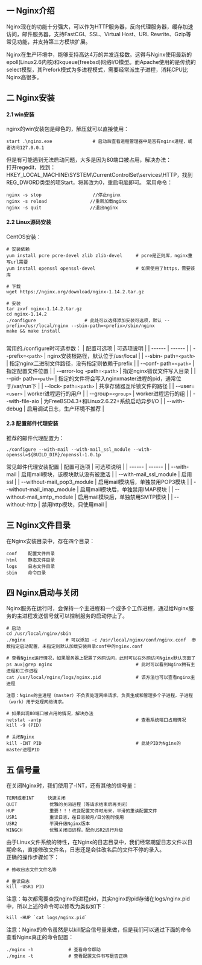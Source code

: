 ## 一 Nginx介绍

Nginx现在的功能十分强大，可以作为HTTP服务器，反向代理服务器，缓存加速访问，邮件服务器，支持FastCGI、SSL、Virtual Host、URL Rewrite、Gzip等常见功能，并支持第三方模块扩展。  

Nginx在生产环境中，能够支持高达4万的并发连接数。这得与Nginx使用最新的epoll(Linux2.6内核)和kqueue(freebsd)网络I/O模型。而Apache使用的是传统的select模型，其Prefork模式为多进程模式，需要经常派生子进程，消耗CPU比Nginx高很多。  

## 二 Nginx安装

#### 2.1 win安装

nginx的win安装包是绿色的，解压就可以直接使用：
```
start .\nginx.exe               # 启动后查看进程管理器中是否有nginx进程，或者访问127.0.0.1
```
但是有可能遇到无法启动问题，大多是因为80端口被占用，解决办法：  
打开regedit，找到：HKEY_LOCAL_MACHINE\SYSTEM\CurrentControlSet\services\HTTP，找到REG_DWORD类型的项Start，将其改为0，重启电脑即可。
常用命令：
```
nginx -s stop                   //停止nginx
nginx -s reload                //重新加载nginx
nginx -s quit                  //退出nginx
```
#### 2.2 Linux源码安装

CentOS安装：
```
# 安装依赖
yum install pcre pcre-devel zlib zlib-devel     # pcre是正则库，nginx重写url需要
yum install openssl openssl-devel               # 如果使用了https，需要该库   

# 下载
wget https://nginx.org/download/nginx-1.14.2.tar.gz

# 安装
tar zxvf nginx-1.14.2.tar.gz
cd nginx-1.14.2
./configure                  # 此处可以选择添加安装可选项，默认 --prefix=/usr/local/nginx --sbin-path=<prefix>/sbin/nginx              make && make install  
                                                    
```
常用的./configure时可选参数：
| 配置可选项 | 可选项说明 |
| ------ | ------ |
| --prefix=`<path>` | nginx安装根路径，默认位于/usr/local |
| --sbin- path=`<path>` | 指定nginx二进制文件路径，没有指定则依赖于prefix |
| --conf- path=`<path>` | 指定配置文件位置 |
| --error-log -path=`<path>` | 指定nginx错误文件写入目录 |
| --pid- path=`<path>` | 指定的文件将会写入nginxmaster进程的pid，通常位于/var/run下 |
| --lock- path=`<path>` | 共享存储器互斥锁文件的路径 |
| --user=`<user>` | worker进程运行的用户 |
| --group=`<group>` | worker进程运行的组 |
| --with-file-aio | 为FreeBSD4.3+和Linux2.6.22+系统启动异步I/O |
| --with-debug | 启用调试日志，生产环境不推荐 |

#### 2.3 配置邮件代理安装

推荐的邮件代理配置为：
```
./configure --with-mail --with-mail_ssl_module --with-openssl=${BUILD_DIR}/openssl-1.0.1p
```
常见邮件代理安装配置
| 配置可选项 | 可选项说明 |
| ------ | ------ |
| --with-mail | 启用mail模块，该模块默认没有被激活 |
| --with-mail_ssl_module | 启用ssl |
| --without-mail_pop3_module | 启用mail模块后，单独禁用POP3模块 | 
| --without-mail_imap_module | 启用mail模块后，单独禁用IMAP模块 |
| --without-mail_smtp_module | 启用mail模块后，单独禁用SMTP模块 |
| --without-http | 禁用http模块，只使用mail | 

## 三 Nginx文件目录

在Nginx安装目录中，存在四个目录：
```
conf    配置文件目录
html    静态文件目录
logs    日志文件目录
sbin    命令目录
```

## 四 Nginx启动与关闭

Nginx服务在运行时，会保持一个主进程和一个或多个工作进程，通过给Nginx服务的主进程发送信号就可以控制服务的启动停止了。

```
# 启动
cd /usr/local/nginx/sbin
./nginx               # 可以添加 -c /usr/local/nginx/conf/nginx.conf  参数指定启动配置，未指定则默认加载安装目录conf中的nginx.conf

# 查看Nginx运行情况，如果服务器上配置了外网访问，此时可以在外网访问Nginx默认页面了
ps aux|grep nginx                               # 此时可以看到Nginx拥有主进程和工作进程
cat /usr/local/nginx/logs/nginx.pid             # 该方法也可以查看nginx主进程

注意：Nginx的主进程（master）不负责处理网络请求，负责生成和管理多个子进程，子进程（work）用于处理网络请求。

# 如果出现80端口被占用的情况，解决办法
netstat -antp                                   # 查看系统端口占用情况
kill -9 (PID)

# 关闭Nginx
kill -INT PID                                   # 此处PID为Nginx的master进程PID
```

## 五 信号量

在关闭Nginx时，我们使用了-INT，还有其他的信号量：
```
TERM或者INT     快速关闭
QUIT            优雅的关闭进程（等请求结束后再关闭）
HUP             重要！！！改变配置文件时用来，平滑的重读配置文件
USR1            重读日志，在日志按月/日分割时使用
USR2            平滑升级Nginx版本
WINGCH          优雅关闭旧进程，配合USR2进行升级
```
由于Linux文件系统的特性，在Nginx的日志目录中，我们经常期望日志文件以日期命名，直接修改文件名，日志还是会往改名后的文件不停的录入。  
正确的操作步骤如下：
```
# 修改日志文件文件名等

# 重读日志
kill -USR1 PID
```
注意：每次都需要查找nginx的进程pid，其实nginx的pid存储在logs/nginx.pid中，所以上述的命令可以修改为类似如下：
```
kill -HUP `cat logs/nginx.pid`
```
注意：Nginx的命令虽然是以kill配合信号量来做，但是我们可以通过下面的命令查看Nginx真正的命令配置：
```
./nginx -h             # 查看命令帮助
./nginx -t             # 查看配置文件书写是否正确
```